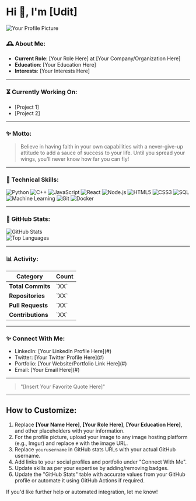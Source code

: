 # Hi 👋, I'm [Udit]

![Your Profile Picture](#) <!-- Replace # with your image link -->

### 🕰 About Me:
- **Current Role**: [Your Role Here] at [Your Company/Organization Here]
- **Education**: [Your Education Here]
- **Interests**: [Your Interests Here]

---

### ⏳ Currently Working On:
- [Project 1]
- [Project 2]

---

### ✨ Motto:
> Believe in having faith in your own capabilities with a never-give-up attitude to add a sauce of success to your life. Until you spread your wings, you’ll never know how far you can fly!

---

### 🔧 Technical Skills:

![Python](https://img.shields.io/badge/-Python-blue)
![C++](https://img.shields.io/badge/-C%2B%2B-blue)
![JavaScript](https://img.shields.io/badge/-JavaScript-yellow)
![React](https://img.shields.io/badge/-React-blueviolet)
![Node.js](https://img.shields.io/badge/-Node.js-green)
![HTML5](https://img.shields.io/badge/-HTML5-orange)
![CSS3](https://img.shields.io/badge/-CSS3-blue)
![SQL](https://img.shields.io/badge/-SQL-lightgrey)
![Machine Learning](https://img.shields.io/badge/-Machine%20Learning-blueviolet)
![Git](https://img.shields.io/badge/-Git-orange)
![Docker](https://img.shields.io/badge/-Docker-blue)

---

### 🔄 GitHub Stats:

<div style="animation: fadeIn 2s ease-in-out;">
  <img src="https://github-readme-stats.vercel.app/api?username=yourusername&show_icons=true&theme=radical" alt="GitHub Stats">
</div>

<div style="animation: fadeInUp 2s ease-in-out;">
  <img src="https://github-readme-stats.vercel.app/api/top-langs/?username=yourusername&layout=compact&theme=radical" alt="Top Languages">
</div>

---

### 📊 Activity:

<div style="animation: bounceIn 2s;">
  <table>
    <thead>
      <tr>
        <th>Category</th>
        <th>Count</th>
      </tr>
    </thead>
    <tbody>
      <tr>
        <td><strong>Total Commits</strong></td>
        <td>`XX`</td>
      </tr>
      <tr>
        <td><strong>Repositories</strong></td>
        <td>`XX`</td>
      </tr>
      <tr>
        <td><strong>Pull Requests</strong></td>
        <td>`XX`</td>
      </tr>
      <tr>
        <td><strong>Contributions</strong></td>
        <td>`XX`</td>
      </tr>
    </tbody>
  </table>
</div>

---

### ✨ Connect With Me:

<div style="animation: slideInRight 2s;">
  <ul>
    <li>LinkedIn: [Your LinkedIn Profile Here](#)</li>
    <li>Twitter: [Your Twitter Profile Here](#)</li>
    <li>Portfolio: [Your Website/Portfolio Link Here](#)</li>
    <li>Email: [Your Email Here](#)</li>
  </ul>
</div>

---

> "[Insert Your Favorite Quote Here]"

---

## How to Customize:
1. Replace **[Your Name Here]**, **[Your Role Here]**, **[Your Education Here]**, and other placeholders with your information.
2. For the profile picture, upload your image to any image hosting platform (e.g., Imgur) and replace `#` with the image URL.
3. Replace `yourusername` in GitHub stats URLs with your actual GitHub username.
4. Add links to your social profiles and portfolio under "Connect With Me".
5. Update skills as per your expertise by adding/removing badges.
6. Update the "GitHub Stats" table with accurate values from your GitHub profile or automate it using GitHub Actions if required.

If you'd like further help or automated integration, let me know!
